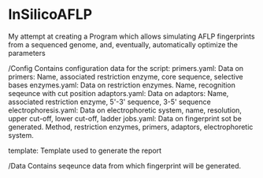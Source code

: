 # InSilicoAFLP
My attempt at creating a Program which allows simulating AFLP fingerprints from a sequenced genome, and, eventually, automatically optimize  the parameters

/Config
Contains configuration data for the script:
primers.yaml: Data on primers: Name, associated restriction enzyme, core sequence, selective bases
enzymes.yaml: Data on restriction enzymes. Name, recognition seqeunce with cut position
adaptors.yaml: Data on adaptors: Name, associated restriction enzyme, 5'-3' sequence, 3-5' sequence
electrophoresis.yaml: Data on electrophoretic system, name, resolution, upper cut-off, lower cut-off, ladder
jobs.yaml: Data on fingerprint sot be generated. Method, restriction enzymes, primers, adaptors, electrophoretic system.

template: Template used to generate the report

/Data
Contains seqeunce data from which fingerprint will be generated. 
